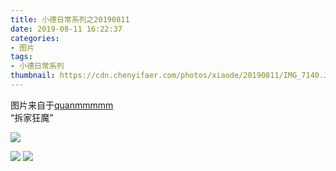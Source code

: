 ```yaml
---
title: 小德日常系列之20190811
date: 2019-08-11 16:22:37
categories:
- 图片
tags:
- 小德日常系列
thumbnail: https://cdn.chenyifaer.com/photos/xiaode/20190811/IMG_7140.JPG
---
```


图片来自于<a href="https://weibo.com/p/1005051720171447" target="_blank">quanmmmmm</a><br/>“拆家狂魔” ​​​

![](https://cdn.chenyifaer.com/photos/xiaode/20190811/IMG_7140.JPG)

<!--more-->

![](https://cdn.chenyifaer.com/photos/xiaode/20190811/IMG_7141.JPG)
![](https://cdn.chenyifaer.com/photos/xiaode/20190811/IMG_7142.JPG)

